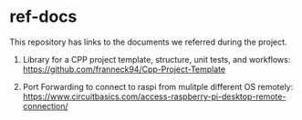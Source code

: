 # ref-docs
This repository has links to the documents we referred during the project.

1. Library for a CPP project template, structure, unit tests, and workflows: https://github.com/franneck94/Cpp-Project-Template

2. Port Forwarding to connect to raspi from mulitple different OS remotely: https://www.circuitbasics.com/access-raspberry-pi-desktop-remote-connection/
